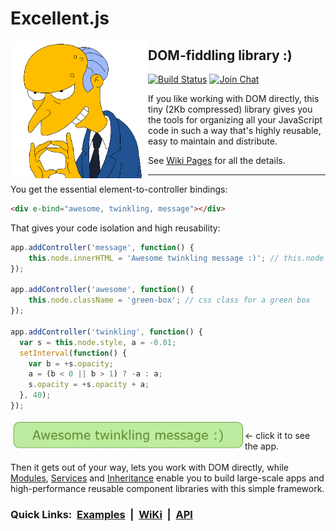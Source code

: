 # Excellent.js

<img align="left" width="220" height="220" src="./.github/images/burns.gif">

## DOM-fiddling library :)

[![Build Status](https://travis-ci.org/vitaly-t/excellent.svg?branch=master)](https://travis-ci.org/vitaly-t/excellent)
[![Join Chat](https://badges.gitter.im/vitaly-t/excellent.svg)](https://gitter.im/vitaly-t/excellent)

If you like working with DOM directly, this tiny (2Kb compressed) library gives you the tools for organizing
all your JavaScript code in such a way that's highly reusable, easy to maintain and distribute.

See [Wiki Pages] for all the details.

---

You get the essential element-to-controller bindings:

```html
<div e-bind="awesome, twinkling, message"></div>
```

That gives your code isolation and high reusability:

```js
app.addController('message', function() {
    this.node.innerHTML = 'Awesome twinkling message :)'; // this.node = your DOM element
});

app.addController('awesome', function() {
    this.node.className = 'green-box'; // css class for a green box
});

app.addController('twinkling', function() {
  var s = this.node.style, a = -0.01;
  setInterval(function() {
    var b = +s.opacity;
    a = (b < 0 || b > 1) ? -a : a;
    s.opacity = +s.opacity + a;
  }, 40);
});
```
<a href="http://plnkr.co/edit/60xPj9MiCIbZlfe0Xp2I?p=preview" target="_blank"><img align="left" width="375" height="47" src="./.github/images/message.gif" alt="Awesome twinkling message :)"></a>
<br/>
&lt;- click it to see the app.
<br/>
<br/>
Then it gets out of your way, lets you work with DOM directly, while [Modules], [Services] and [Inheritance] enable you to build large-scale apps and high-performance reusable component libraries with this simple framework.

### Quick Links: &nbsp;[Examples]&nbsp; |&nbsp; [WiKi]&nbsp; |&nbsp; [API]

[API]:https://vitaly-t.github.io/excellent/
[Examples]:https://github.com/vitaly-t/excellent/wiki/Examples
[Wiki Pages]:https://github.com/vitaly-t/excellent/wiki
[WiKi]:https://github.com/vitaly-t/excellent/wiki
[Modules]:https://github.com/vitaly-t/excellent/wiki/Modules
[Services]:https://github.com/vitaly-t/excellent/wiki/Services
[Inheritance]:https://github.com/vitaly-t/excellent/wiki/Inheritance
